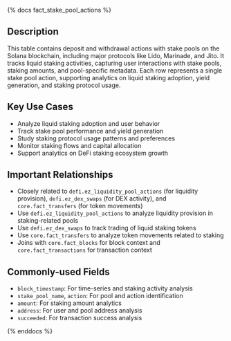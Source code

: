 {% docs fact_stake_pool_actions %}

## Description
This table contains deposit and withdrawal actions with stake pools on the Solana blockchain, including major protocols like Lido, Marinade, and Jito. It tracks liquid staking activities, capturing user interactions with stake pools, staking amounts, and pool-specific metadata. Each row represents a single stake pool action, supporting analytics on liquid staking adoption, yield generation, and staking protocol usage.

## Key Use Cases
- Analyze liquid staking adoption and user behavior
- Track stake pool performance and yield generation
- Study staking protocol usage patterns and preferences
- Monitor staking flows and capital allocation
- Support analytics on DeFi staking ecosystem growth

## Important Relationships
- Closely related to `defi.ez_liquidity_pool_actions` (for liquidity provision), `defi.ez_dex_swaps` (for DEX activity), and `core.fact_transfers` (for token movements)
- Use `defi.ez_liquidity_pool_actions` to analyze liquidity provision in staking-related pools
- Use `defi.ez_dex_swaps` to track trading of liquid staking tokens
- Use `core.fact_transfers` to analyze token movements related to staking
- Joins with `core.fact_blocks` for block context and `core.fact_transactions` for transaction context

## Commonly-used Fields
- `block_timestamp`: For time-series and staking activity analysis
- `stake_pool_name`, `action`: For pool and action identification
- `amount`: For staking amount analytics
- `address`: For user and pool address analysis
- `succeeded`: For transaction success analysis

{% enddocs %} 